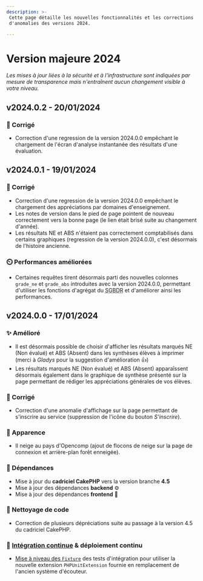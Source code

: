 ```yaml
---
description: >-
 Cette page détaille les nouvelles fonctionnalités et les corrections
 d'anomalies des versions 2024.

---
```


# Version majeure 2024

_Les mises à jour liées à la sécurité et à l'infrastructure sont indiquées par mesure de transparence mais n'entraînent aucun changement visible à votre niveau._

## v2024.0.2 - 20/01/2024

### :bug: Corrigé

- Correction d'une regression de la version 2024.0.0 empêchant le chargement de l'écran d'analyse instantanée des résultats d'une évaluation.

## v2024.0.1 - 19/01/2024

### :bug: Corrigé

- Correction d'une regression de la version 2024.0.0 empêchant le chargement des appréciations par domaines d'enseignement.
- Les notes de version dans le pied de page pointent de nouveau correctement vers la bonne page (le lien était brisé suite au changement d'année).
- Les résultats NE et ABS n'étaient pas correctement comptabilisés dans certains graphiques (regression de la version 2024.0.0), c'est désormais de l'histoire ancienne.

### :timer_clock: Performances améliorées

- Certaines requêtes tirent désormais parti des nouvelles colonnes `grade_ne` et `grade_abs` introduites avec la version 2024.0.0, permettant d'utiliser les fonctions d'agrégat du <abbr title="Système de Gestion de Base de Données Relationnelles">SGBDR</abbr> et d'améliorer ainsi les performances.


## v2024.0.0 - 17/01/2024

### :sparkles: Amélioré

- Il est désormais possible de choisir d'afficher les résultats marqués NE (Non évalué) et ABS (Absent) dans les synthèses élèves à imprimer (merci à _Gladys_ pour la suggestion d'amélioration :+1:)
- Les résultats marqués NE (Non évalué) et ABS (Absent) apparaîssent désormais également dans le graphique de synthèse présenté sur la page permettant de rédiger les appréciations générales de vos élèves.

### :bug: Corrigé

- Correction d'une anomalie d'affichage sur la page permettant de s'inscrire au service (suppression de l'icône du bouton _S'inscrire_).

### :art: Apparence

- Il neige au pays d'Opencomp (ajout de flocons de neige sur la page de connexion et arrière-plan forêt enneigée).

### :arrows_counterclockwise: Dépendances

- Mise à jour du **cadriciel CakePHP** vers la version branche **4.5**
- Mise à jour des dépendances **backend** :gear:
- Mise à jour des dépendances **frontend** :art:

### :fallen_leaf: Nettoyage de code

- Correction de plusieurs dépréciations suite au passage à la version 4.5 du cadriciel CakePHP.

### :ship: [Intégration continue](https://fr.wikipedia.org/wiki/Int%C3%A9gration_continue) & déploiement continu

- [Mise à niveau des `Fixture`](https://book.cakephp.org/4/en/appendices/fixture-upgrade.html) des tests d'intégration pour utiliser la nouvelle extension `PHPUnitExtension` fournie en remplacement de l'ancien système d'écouteur.
